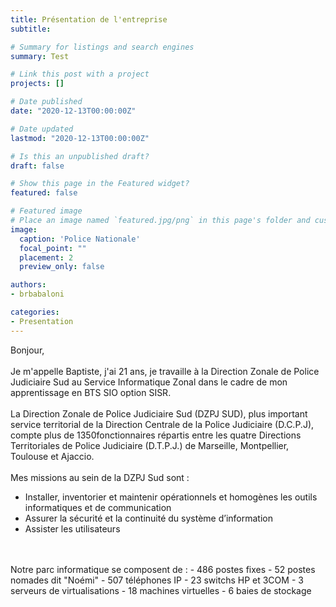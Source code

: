 ```yaml
---
title: Présentation de l'entreprise
subtitle:

# Summary for listings and search engines
summary: Test

# Link this post with a project
projects: []

# Date published
date: "2020-12-13T00:00:00Z"

# Date updated
lastmod: "2020-12-13T00:00:00Z"

# Is this an unpublished draft?
draft: false

# Show this page in the Featured widget?
featured: false

# Featured image
# Place an image named `featured.jpg/png` in this page's folder and customize its options here.
image:
  caption: 'Police Nationale'
  focal_point: ""
  placement: 2
  preview_only: false

authors:
- brbabaloni

categories:
- Presentation
---
```


Bonjour,
<br>
<br>
Je m'appelle Baptiste, j'ai 21 ans, je travaille à la Direction Zonale de Police Judiciaire Sud au Service Informatique Zonal dans le cadre de mon apprentissage en BTS SIO option SISR.
<br>
<br>
La Direction Zonale de Police Judiciaire Sud (DZPJ SUD), plus important service territorial de la Direction Centrale de la Police Judiciaire (D.C.P.J), compte plus de 1350fonctionnaires répartis entre les quatre Directions Territoriales de Police Judiciaire (D.T.P.J.) de Marseille, Montpellier, Toulouse et Ajaccio.
<br>
<br>
Mes missions au sein de la DZPJ Sud sont :
- Installer, inventorier et maintenir opérationnels et homogènes les outils informatiques et de communication
- Assurer la sécurité et la continuité du système d’information
- Assister les utilisateurs
<br>
<br>
Notre parc informatique se composent de :
- 486 postes fixes
- 52 postes nomades dit "Noémi"
- 507 téléphones IP
- 23 switchs HP et 3COM
- 3 serveurs de virtualisations
- 18 machines virtuelles
- 6 baies de stockage




